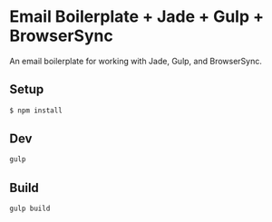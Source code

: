 # Email Boilerplate + Jade + Gulp + BrowserSync
An email boilerplate for working with Jade, Gulp, and BrowserSync.

## Setup

```bash
$ npm install
```

## Dev

```bash
gulp
```

## Build

```bash
gulp build
```
